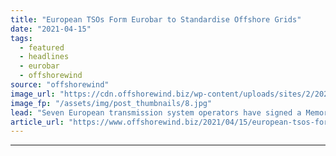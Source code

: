 ```yaml
---
title: "European TSOs Form Eurobar to Standardise Offshore Grids"
date: "2021-04-15"
tags: 
  - featured
  - headlines
  - eurobar
  - offshorewind
source: "offshorewind"
image_url: "https://cdn.offshorewind.biz/wp-content/uploads/sites/2/2021/04/15085503/European-TSOs-Form-Eurobar-to-Standardise-Offshore-Grids.jpg"
image_fp: "/assets/img/post_thumbnails/8.jpg"
lead: "Seven European transmission system operators have signed a Memorandum of Understanding for the launch"
article_url: "https://www.offshorewind.biz/2021/04/15/european-tsos-form-eurobar-to-standardise-offshore-grids/"
---
```


---
